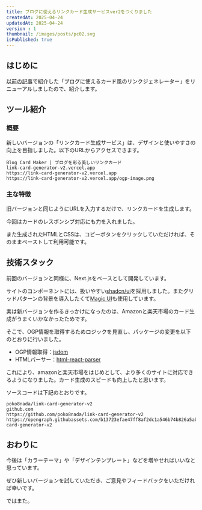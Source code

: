 ```yaml
---
title: ブログに使えるリンクカード生成サービスver2をつくりました
createdAt: 2025-04-24
updatedAt: 2025-04-24
version : 1
thumbnail: /images/posts/pc02.svg
isPublished: true
---
```


## はじめに

[以前の記事](/posts/2025-03-03/)で紹介した「ブログに使えるカード風のリンクジェネレーター」をリニューアルしましたので、紹介します。

## ツール紹介

### 概要

新しいバージョンの「リンクカード生成サービス」は、デザインと使いやすさの向上を目指しました。以下のURLからアクセスできます。

```Link
Blog Card Maker | ブログを彩る美しいリンクカード
link-card-generator-v2.vercel.app
https://link-card-generator-v2.vercel.app
https://link-card-generator-v2.vercel.app/ogp-image.png
```

### 主な特徴

旧バージョンと同じようにURLを入力するだけで、リンクカードを生成します。

今回はカードのレスポンシブ対応にも力を入れました。

また生成されたHTMLとCSSは、コピーボタンをクリックしていただければ、そのままペーストして利用可能です。

## 技術スタック

前回のバージョンと同様に、Next.jsをベースとして開発しています。

サイトのコンポーネントには、扱いやすい[shadcn/ui](https://ui.shadcn.com/)を採用しました。またグリッドパターンの背景を導入したくて[Magic UI](https://magicui.design/)も使用しています。


実は新バージョンを作るきっかけになったのは、Amazonと楽天市場のカード生成がうまくいかなかったためです。

そこで、OGP情報を取得するためロジックを見直し、パッケージの変更を以下のとおりに行いました。

- OGP情報取得：[jsdom](https://github.com/jsdom/jsdom)
- HTMLパーサー：[html-react-parser](https://www.npmjs.com/package/html-react-parser)

これにより、amazonと楽天市場をはじめとして、より多くのサイトに対応できるようになりました。カード生成のスピードも向上したと思います。

ソースコードは下記のとおりです。
```Link
poko8nada/link-card-generator-v2
github.com
https://github.com/poko8nada/link-card-generator-v2
https://opengraph.githubassets.com/b13723efae47ff8af2dc1a546b74b826a5abadd00983f8629891f35e1e2c329f/poko8nada/link-card-generator-v2
```


## おわりに
今後は「カラーテーマ」や「デザインテンプレート」などを増やせればいいなと思っています。

ぜひ新しいバージョンを試していただき、ご意見やフィードバックをいただければ幸いです。

ではまた。
